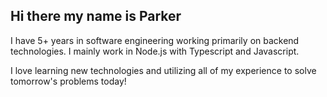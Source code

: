 ## Hi there my name is Parker

I have 5+ years in software engineering working primarily on backend technologies. I mainly work in Node.js with Typescript and Javascript.

I love learning new technologies and utilizing all of my experience to solve tomorrow's problems today!
